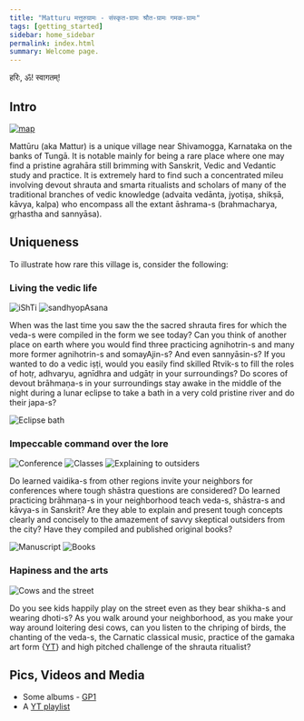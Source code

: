 ```yaml
---
title: "Matturu मत्तूरुग्रामः - संस्कृत-ग्रामः श्रौत-ग्रामः गमक-ग्रामः"
tags: [getting_started]
sidebar: home_sidebar
permalink: index.html
summary: Welcome page.
---
```


हरिः, ॐ! स्वागतम्!

## Intro
[![map](https://i.imgur.com/rS3C1zY.png)](https://www.google.com/maps/place/Mattur,+Karnataka+577203/@13.8752491,75.5638982,258m/data=!3m1!1e3!4m5!3m4!1s0x3bbba8364432efc7:0x410a20cdb2b8a88f!8m2!3d13.8740709!4d75.56697)

Mattūru (aka Mattur) is a unique village near Shivamogga, Karnataka on the banks of Tungā. It is notable mainly for being a rare place where one may find a pristine agrahāra still brimming with Sanskrit, Vedic and Vedantic study and practice. It is extremely hard to find such a concentrated mileu involving devout shrauta and smarta ritualists and scholars of many of the traditional branches of vedic knowledge (advaita vedānta, jyotiṣa, shikṣā, kāvya, kalpa) who encompass all the extant āshrama-s (brahmacharya, gṛhastha and sannyāsa).

## Uniqueness
To illustrate how rare this village is, consider the following: 

### Living the vedic life
![iShTi](https://i.imgur.com/QPe1bWQ.jpg)
![sandhyopAsana](https://i.imgur.com/40vGkRb.jpg)

When was the last time you saw the the sacred shrauta fires for which the veda-s were compiled in the form we see today? Can you think of another place on earth where you would find three practicing agnihotrin-s and many more former agnihotrin-s and somayAjin-s? And even sannyāsin-s? If you wanted to do a vedic iṣṭi, would you easily find skilled Rtvik-s to fill the roles of hotṛ, adhvaryu, agnīdhra and udgātṛ in your surroundings? Do scores of devout brāhmaṇa-s in your surroundings stay awake in the middle of the night during a lunar eclipse to take a bath in a very cold pristine river and do their japa-s?
 
![Eclipse bath](https://i.imgur.com/n8XznpS.jpg)

### Impeccable command over the lore
![Conference](https://i.imgur.com/K7qUWXIg.png)
![Classes](https://i.imgur.com/0YEptId.jpg)
![Explaining to outsiders](https://i.imgur.com/ZXLNs2b.jpg) 

Do learned vaidika-s from other regions invite your neighbors for conferences where tough shāstra questions are considered? Do learned practicing brāhmaṇa-s in your neighborhood teach veda-s, shāstra-s and kāvya-s in Sanskrit? Are they able to explain and present tough concepts clearly and concisely to the amazement of savvy skeptical outsiders from the city? Have they compiled and published original books?

![Manuscript](https://i.imgur.com/oY007Xg.jpg)
![Books](https://i.imgur.com/w43ztkg.jpg)


### Hapiness and the arts
![Cows and the street](https://i.imgur.com/CWNQub8.jpg)

Do you see kids happily play on the street even as they bear shikha-s and wearing dhoti-s? As you walk around your neighborhood, as you make your way around loitering desi cows, can you listen to the chriping of birds, the chanting of the veda-s, the Carnatic classical music, practice of the gamaka art form {[YT](https://youtu.be/anoPN1QMyhM?t=532)} and high pitched challenge of the shrauta ritualist?

## Pics, Videos and Media
- Some albums - [GP1](https://photos.google.com/share/AF1QipNRXq7qvE4NPUKSv4faG1Z8bzPskFbTNSIi_ZgZCUpDk7LKZzysXx3Zf5zpqSFUEQ?key=azFVLWRYNzdmUG4yWUV3QU9RNWp0ZTFLbkh0YVBB)
- A [YT playlist](https://www.youtube.com/playlist?list=PL63uIhJxWbgi-g0smMvBwIkwjbt4Jpjft)